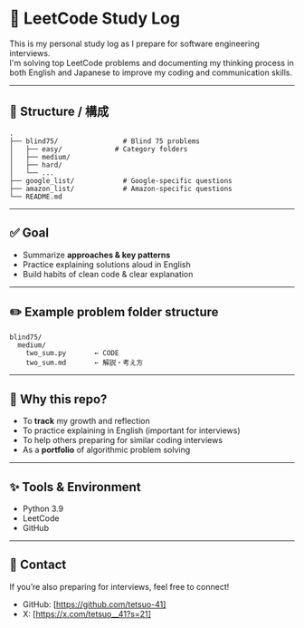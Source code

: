 # 📘 LeetCode Study Log

This is my personal study log as I prepare for software engineering interviews.  
I'm solving top LeetCode problems and documenting my thinking process in both English and Japanese to improve my coding and communication skills.

---

## 📝 Structure / 構成

```
.
├── blind75/                # Blind 75 problems
│   ├── easy/             # Category folders
│   ├── medium/
│   ├── hard/
│   └── ...
├── google_list/            # Google-specific questions
├── amazon_list/            # Amazon-specific questions
└── README.md       
```

---

## ✅ Goal

- Summarize **approaches & key patterns**
- Practice explaining solutions aloud in English
- Build habits of clean code & clear explanation

---

## ✏️ Example problem folder structure

```
blind75/
  medium/
    two_sum.py       ← CODE
    two_sum.md       ← 解説・考え方
```

---

## 📌 Why this repo?

- To **track** my growth and reflection
- To practice explaining in English (important for interviews)
- To help others preparing for similar coding interviews
- As a **portfolio** of algorithmic problem solving

---

## ✨ Tools & Environment

- Python 3.9
- LeetCode
- GitHub

---

## 🙌 Contact

If you’re also preparing for interviews, feel free to connect!
- GitHub: [https://github.com/tetsuo-41]
- X: [https://x.com/tetsuo__41?s=21]

